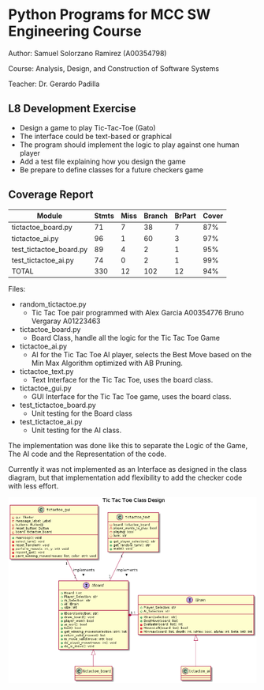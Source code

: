 # Python Programs for MCC SW Engineering Course

Author: Samuel Solorzano Ramirez (A00354798)

Course: Analysis, Design, and Construction of Software Systems

Teacher: Dr. Gerardo Padilla

## L8 Development Exercise

- Design a game to play Tic-Tac-Toe (Gato)
- The interface could be text-based or graphical
- The program should implement the logic to play against one human player
- Add a test file explaining how you design the game
- Be prepare to define classes for a future checkers game


## Coverage Report

| Module                | Stmts| Miss|Branch|BrPart| Cover|
|-----------------------|------|-----|------|------|------|
|tictactoe_board.py     |    71|    7|    38|     7|   87%|
|tictactoe_ai.py        |    96|    1|    60|     3|   97%|
|test_tictactoe_board.py|    89|    4|     2|     1|   95%|
|test_tictactoe_ai.py   |    74|    0|     2|     1|   99%|
|TOTAL                  |   330|   12|   102|    12|   94%|

Files:

- random_tictactoe.py
  - Tic Tac Toe pair programmed with Alex Garcia A00354776 Bruno Vergaray A01223463
- tictactoe_board.py
  - Board Class, handle all the logic for the Tic Tac Toe Game
- tictactoe_ai.py
  - AI for the Tic Tac Toe AI player, selects the Best Move based on the Min Max Algorithm optimized with AB Pruning.
- tictactoe_text.py
  - Text Interface for the Tic Tac Toe, uses the board class.
- tictactoe_gui.py
  - GUI Interface for the Tic Tac Toe game, uses the board class.
- test_tictactoe_board.py
  - Unit testing for the Board class
- test_tictactoe_ai.py
  - Unit testing for the AI class.

The implementation was done like this to separate the Logic of the Game, The AI code and the Representation of the code.

Currently it was not implemented as an Interface as designed in the class diagram, but that implementation add flexibility to add the checker code with less effort.

![Tic Tac Toe Class](tictactoe_class_diagram.png "Tic Tac Toe Class")